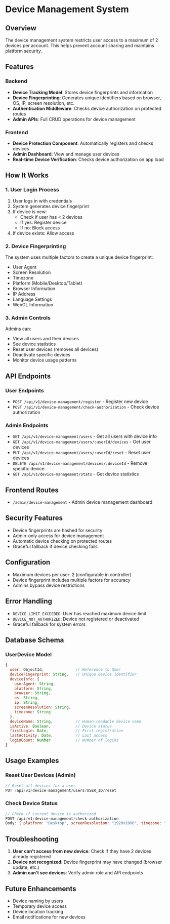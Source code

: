 # Device Management System

## Overview
The device management system restricts user access to a maximum of 2 devices per account. This helps prevent account sharing and maintains platform security.

## Features

### Backend
- **Device Tracking Model**: Stores device fingerprints and information
- **Device Fingerprinting**: Generates unique identifiers based on browser, OS, IP, screen resolution, etc.
- **Authentication Middleware**: Checks device authorization on protected routes
- **Admin APIs**: Full CRUD operations for device management

### Frontend
- **Device Protection Component**: Automatically registers and checks devices
- **Admin Dashboard**: View and manage user devices
- **Real-time Device Verification**: Checks device authorization on app load

## How It Works

### 1. User Login Process
1. User logs in with credentials
2. System generates device fingerprint
3. If device is new:
   - Check if user has < 2 devices
   - If yes: Register device
   - If no: Block access
4. If device exists: Allow access

### 2. Device Fingerprinting
The system uses multiple factors to create a unique device fingerprint:
- User Agent
- Screen Resolution
- Timezone
- Platform (Mobile/Desktop/Tablet)
- Browser Information
- IP Address
- Language Settings
- WebGL Information

### 3. Admin Controls
Admins can:
- View all users and their devices
- See device statistics
- Reset user devices (removes all devices)
- Deactivate specific devices
- Monitor device usage patterns

## API Endpoints

### User Endpoints
- `POST /api/v1/device-management/register` - Register new device
- `POST /api/v1/device-management/check-authorization` - Check device authorization

### Admin Endpoints
- `GET /api/v1/device-management/users` - Get all users with device info
- `GET /api/v1/device-management/users/:userId/devices` - Get user devices
- `PUT /api/v1/device-management/users/:userId/reset` - Reset user devices
- `DELETE /api/v1/device-management/devices/:deviceId` - Remove specific device
- `GET /api/v1/device-management/stats` - Get device statistics

## Frontend Routes
- `/admin/device-management` - Admin device management dashboard

## Security Features
- Device fingerprints are hashed for security
- Admin-only access for device management
- Automatic device checking on protected routes
- Graceful fallback if device checking fails

## Configuration
- Maximum devices per user: 2 (configurable in controller)
- Device fingerprint includes multiple factors for accuracy
- Admins bypass device restrictions

## Error Handling
- `DEVICE_LIMIT_EXCEEDED`: User has reached maximum device limit
- `DEVICE_NOT_AUTHORIZED`: Device not registered or deactivated
- Graceful fallback for system errors

## Database Schema

### UserDevice Model
```javascript
{
  user: ObjectId,              // Reference to User
  deviceFingerprint: String,   // Unique device identifier
  deviceInfo: {
    userAgent: String,
    platform: String,
    browser: String,
    os: String,
    ip: String,
    screenResolution: String,
    timezone: String
  },
  deviceName: String,          // Human-readable device name
  isActive: Boolean,           // Device status
  firstLogin: Date,            // First registration
  lastActivity: Date,          // Last access
  loginCount: Number           // Number of logins
}
```

## Usage Examples

### Reset User Devices (Admin)
```javascript
// Reset all devices for a user
PUT /api/v1/device-management/users/USER_ID/reset
```

### Check Device Status
```javascript
// Check if current device is authorized
POST /api/v1/device-management/check-authorization
Body: { platform: "Desktop", screenResolution: "1920x1080", timezone: "Asia/Cairo" }
```

## Troubleshooting
1. **User can't access from new device**: Check if they have 2 devices already registered
2. **Device not recognized**: Device fingerprint may have changed (browser update, etc.)
3. **Admin can't see devices**: Verify admin role and API endpoints

## Future Enhancements
- Device naming by users
- Temporary device access
- Device location tracking
- Email notifications for new devices
